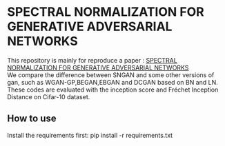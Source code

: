 # SPECTRAL NORMALIZATION FOR GENERATIVE ADVERSARIAL NETWORKS

This repository is mainly for reproduce a paper : [SPECTRAL NORMALIZATION FOR GENERATIVE ADVERSARIAL NETWORKS](https://arxiv.org/abs/1802.05957)<br>
We compare the difference between SNGAN and some other versions of gan, such as WGAN-GP,BEGAN,EBGAN and DCGAN based on BN and LN.<br>
These codes are evaluated with the inception score and Fréchet Inception Distance on Cifar-10 dataset.<br>

## How to use

Install the requirements first:
    pip install -r requirements.txt

